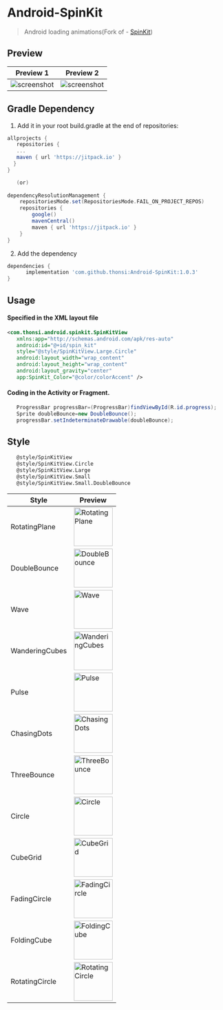 # Android-SpinKit

>Android loading animations(Fork of - [SpinKit](https://github.com/ybq/Android-SpinKit))

## Preview

| Preview        1               | Preview              2         |
|--------------------------------|--------------------------------|
| ![screenshot](art/screen.gif)  | ![screenshot](art/screen2.gif) |


## Gradle Dependency
1. Add it in your root build.gradle at the end of repositories:

```gradle
allprojects {
   repositories {
   ...
   maven { url 'https://jitpack.io' }
  }
}

   (or)
  
dependencyResolutionManagement {
    repositoriesMode.set(RepositoriesMode.FAIL_ON_PROJECT_REPOS)
    repositories {
        google()
        mavenCentral()
        maven { url 'https://jitpack.io' }
    }
}
```

2. Add the dependency

```gradle
dependencies {
      implementation 'com.github.thonsi:Android-SpinKit:1.0.3'
}
```

## Usage

#### Specified in the XML layout file
 ```xml
<com.thonsi.android.spinkit.SpinKitView 
    xmlns:app="http://schemas.android.com/apk/res-auto"
    android:id="@+id/spin_kit" 
    style="@style/SpinKitView.Large.Circle"
    android:layout_width="wrap_content"
    android:layout_height="wrap_content"
    android:layout_gravity="center"
    app:SpinKit_Color="@color/colorAccent" />         
```

#### Coding in the Activity or Fragment.
 ```java
    ProgressBar progressBar=(ProgressBar)findViewById(R.id.progress);
    Sprite doubleBounce=new DoubleBounce();
    progressBar.setIndeterminateDrawable(doubleBounce);
```

## Style
>
 ```xml
    @style/SpinKitView
    @style/SpinKitView.Circle
    @style/SpinKitView.Large
    @style/SpinKitView.Small
    @style/SpinKitView.Small.DoubleBounce
```

| Style          | Preview                                                                              |
|----------------|--------------------------------------------------------------------------------------|
| RotatingPlane  | <img src='/art/RotatingPlane.gif' alt='RotatingPlane' width="90px" height="90px"/>   |
| DoubleBounce   | <img src='/art/DoubleBounce.gif' alt='DoubleBounce' width="90px" height="90px"/>     |
| Wave           | <img src='/art/Wave.gif' alt='Wave' width="90px" height="90px"/>                     |
| WanderingCubes | <img src='/art/WanderingCubes.gif' alt='WanderingCubes' width="90px" height="90px"/> |
| Pulse          | <img src='/art/Pulse.gif' alt='Pulse' width="90px" height="90px"/>                   |
| ChasingDots    | <img src='/art/ChasingDots.gif' alt='ChasingDots' width="90px" height="90px"/>       |
| ThreeBounce    | <img src='/art/ThreeBounce.gif' alt='ThreeBounce' width="90px" height="90px"/>       |
| Circle         | <img src='/art/Circle.gif' alt='Circle' width="90px" height="90px"/>                 |
| CubeGrid       | <img src='/art/CubeGrid.gif' alt='CubeGrid' width="90px" height="90px"/>             |
| FadingCircle   | <img src='/art/FadingCircle.gif' alt='FadingCircle' width="90px" height="90px"/>     |
| FoldingCube    | <img src='/art/FoldingCube.gif' alt='FoldingCube' width="90px" height="90px"/>       |
| RotatingCircle | <img src='/art/RotatingCircle.gif' alt='RotatingCircle' width="90px" height="90px"/> |
